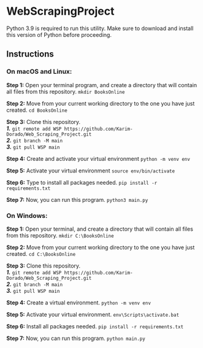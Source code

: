 # WebScrapingProject
Python 3.9 is required to run this utility. Make sure to download and install this version of Python before proceeding.

## Instructions

### On macOS and Linux: 

**Step 1:** Open your terminal program, and create a directory that will contain all files from this repository.
`mkdir BooksOnline`

**Step 2:** Move from your current working directory to the one you have just created. 
`cd BooksOnline`

**Step 3:** Clone this repository.                                                                                                                                               
 ***1.*** `git remote add WSP https://github.com/Karim-Dorado/Web_Scraping_Project.git`                                                                                         
 ***2.*** `git branch -M main`                                                                                                                                                   
 ***3.*** `git pull WSP main`

**Step 4:** Create and activate your virtual environment 
`python -m venv env`

**Step 5:** Activate your virtual environment 
`source env/bin/activate`

**Step 6:** Type  to install all packages needed.
`pip install -r requirements.txt`

**Step 7:** Now, you can run this program.
`python3 main.py`

### On Windows:

**Step 1:** Open your terminal, and create a directory that will contain all files from this repository.
`mkdir C:\BooksOnline`

**Step 2:** Move from your current working directory to the one you have just created. 
`cd C:\BooksOnline` 

**Step 3:** Clone this repository.                                                                                                                                               
 ***1.*** `git remote add WSP https://github.com/Karim-Dorado/Web_Scraping_Project.git`                                                                                         
 ***2.*** `git branch -M main`                                                                                                                                                   
 ***3.*** `git pull WSP main`
 
**Step 4:** Create a virtual environment.
`python -m venv env`

**Step 5:** Activate your virtual environment.
`env\Scripts\activate.bat`

**Step 6:** Install all packages needed.
`pip install -r requirements.txt`

**Step 7:** Now, you can run this program.
`python main.py`
